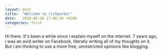 ```yaml
---
layout: post
title:  "Welcome to richpurba!"
date:   2020-06-20 17:06:56 +0200
categories: first
---
```

Hi there.
It's been a while since i explain myself on the internet. 7 years ago, i was an avid writer on Facebook, literally writing all of my thoughts on it. But i am thinking to use a more free, unrestricted opinions like blogging. 